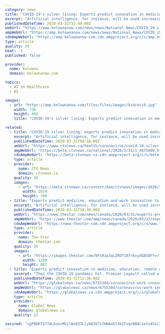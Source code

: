 ```yaml
---
category: news
title: "COVID-19's silver lining: Experts predict innovation in medicine, education, remote work"
excerpt: "Artificial intelligence, for instance, will be used increasingly to triage patients ... Olivia Chiu, a speech-language pathologist from the Toronto area, has started using video to see her clients during the pandemic. Chiu said video therapy is as effective as in-person visits — as long her clients have a proper internet connection."
publishedDateTime: 2020-03-31T12:49:00Z
webUrl: "https://www.kelownanow.com/news/news/National_News/COVID_19_s_silver_lining_Experts_predict_innovation_in_medicine_education_remote_work/"
ampWebUrl: "https://amp.kelownanow.com/news/news/National_News/COVID_19_s_silver_lining_Experts_predict_innovation_in_medicine_education_remote_work/"
cdnAmpWebUrl: "https://amp-kelownanow-com.cdn.ampproject.org/c/s/amp.kelownanow.com/news/news/National_News/COVID_19_s_silver_lining_Experts_predict_innovation_in_medicine_education_remote_work/"
type: article
quality: 35
heat: -1
published: false

provider:
  name: Kelowna
  domain: kelownanow.com

topics:
  - AI in Healthcare
  - AI

images:
  - url: "https://amp.kelownanow.com/files/files/images/kidcovid.jpg"
    width: 720
    height: 492
    title: "COVID-19's silver lining: Experts predict innovation in medicine, education, remote work"

related:
  - title: "COVID-19 silver lining: experts predict innovation in medicine, education, remote work"
    excerpt: "Artificial intelligence, for instance, will be used increasingly to triage patients ... Olivia Chiu, a speech-language pathologist from the Toronto area, has started using video to see her clients during the pandemic. Chiu said video therapy is as effective as in-person visits -- as long her clients have a proper internet connection."
    publishedDateTime: 2020-03-31T08:58:00Z
    webUrl: "https://www.ctvnews.ca/health/coronavirus/covid-19-silver-lining-experts-predict-innovation-in-medicine-education-remote-work-1.4875400?cache=yesclipId104062%3FclipId%3D89680%3FclipId%3D89531%3FclipId%3D68596"
    ampWebUrl: "https://beta.ctvnews.ca/national/2020/3/31/1_4875400.html"
    cdnAmpWebUrl: "https://beta-ctvnews-ca.cdn.ampproject.org/c/s/beta.ctvnews.ca/national/2020/3/31/1_4875400.html"
    type: article
    provider:
      name: CTV News
      domain: ctvnews.ca
    quality: 36
    images:
      - url: "https://beta.ctvnews.ca/content/dam/ctvnews/images/2020/3/31/1_4875402.jpg?cache_timestamp=1585644053357"
        width: 1024
        height: 700
  - title: "Experts predict medicine, education and work innovation to come out of COVID-19 pandemic"
    excerpt: "Artificial intelligence, for instance, will be used increasingly to triage patients ... Olivia Chiu, a speech-language pathologist from the Toronto area, has started using video to see her clients during the pandemic. Chiu said video therapy is as effective as in-person visits — as long her clients have a proper internet connection."
    publishedDateTime: 2020-03-31T18:38:00Z
    webUrl: "https://www.thestar.com/news/canada/2020/03/31/experts-predict-medicine-education-and-work-innovation-to-come-out-of-covid-19-pandemic.html"
    ampWebUrl: "https://www.thestar.com/amp/news/canada/2020/03/31/experts-predict-medicine-education-and-work-innovation-to-come-out-of-covid-19-pandemic.html"
    cdnAmpWebUrl: "https://www-thestar-com.cdn.ampproject.org/c/s/www.thestar.com/amp/news/canada/2020/03/31/experts-predict-medicine-education-and-work-innovation-to-come-out-of-covid-19-pandemic.html"
    type: article
    provider:
      name: The Star
      domain: thestar.com
    quality: 35
    images:
      - url: "https://images.thestar.com/NYs9zp3aLZRDT187rbvyXG8SDFY=/1200x887/smart/filters:cb(1585679707982)/https://www.thestar.com/content/dam/thestar/news/canada/2020/03/31/experts-predict-medicine-education-and-work-innovation-to-come-out-of-covid-19-pandemic/work_from_home.jpg"
        width: 1200
        height: 887
  - title: "Experts predict innovation in medicine, education, remote work spurred by coronavirus pandemic"
    excerpt: "Then the COVID-19 pandemic hit. Premier Legault called a public health emergency March 14, sweeping aside legislative hurdles as well as the bureaucratic inertia of Quebec’s health care network. Within days,"
    publishedDateTime: 2020-03-31T12:36:00Z
    webUrl: "https://globalnews.ca/news/6755384/coronavirus-work-innovation-canada/"
    ampWebUrl: "https://globalnews.ca/news/6755384/coronavirus-work-innovation-canada/amp/"
    cdnAmpWebUrl: "https://globalnews-ca.cdn.ampproject.org/c/s/globalnews.ca/news/6755384/coronavirus-work-innovation-canada/amp/"
    type: article
    provider:
      name: Global News
      domain: globalnews.ca
    quality: 12

secured: "vgP0DKfG77ALbxocMVilWsB3TLly8QI67sfHNAn5lJbZfxqrN8ACxetx4S1c35dF5Rm1mTlMsOBW0tsHpAQNSIoRLJMciEBIm3abMVHwtP8h/4Gl3OUisaqCUoAAvGVMbjYlhG1g5HWe1QkC6YjWOC16eqOjpx4/U1cDwN/NLNsekIO+13yKgZku/ITEnwGDpb6wUC+Ph44zr5EbP/CgAKNq/21OYd9rtIwGi+2I2wJOu+ZCgXrlzitrXyhAgIPHPdtk+IAWbMs0sNGiOcu91Ew814wUkr1sfw/FAqA6c6rbrQZe5bcrDPZ/QALxDWpm0IDmprlyDG0hQfoxzLVsZ76GxoPrLCtcdyZ2HZ2XnpecS4CqSQORmK+soz2xjRKKfRJlqok/9MjxhArclRLulwJMb/hUCZVQ9MWUzcl9KUtKYxEkkVgCs+ArfUhoWc0qxhehih/Lamltap+u7tECp/LMrP6FGg8XnlH8lw4IlMc=;uyCZY6mMcGDs2HkxFPXUog=="
---
```


